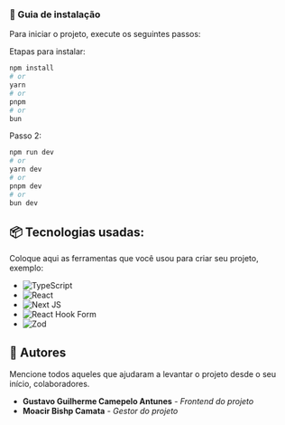 ### 🔨 Guia de instalação

Para iniciar o projeto, execute os seguintes passos:

Etapas para instalar:

```bash
npm install
# or
yarn
# or
pnpm
# or
bun
```

Passo 2:
```bash
npm run dev
# or
yarn dev
# or
pnpm dev
# or
bun dev
```

## 📦 Tecnologias usadas:

Coloque aqui as ferramentas que você usou para criar seu projeto, exemplo:

* ![TypeScript](https://img.shields.io/badge/typescript-%23007ACC.svg?style=for-the-badge&logo=typescript&logoColor=white)
* ![React](https://img.shields.io/badge/react-%2320232a.svg?style=for-the-badge&logo=react&logoColor=%2361DAFB)
* ![Next JS](https://img.shields.io/badge/Next-black?style=for-the-badge&logo=next.js&logoColor=white)
* ![React Hook Form](https://img.shields.io/badge/React%20Hook%20Form-%23EC5990.svg?style=for-the-badge&logo=reacthookform&logoColor=white)
* ![Zod](https://img.shields.io/badge/zod-%233068b7.svg?style=for-the-badge&logo=zod&logoColor=white)

## 👷 Autores

Mencione todos aqueles que ajudaram a levantar o projeto desde o seu início, colaboradores.

* **Gustavo Guilherme Camepelo Antunes** - *Frontend do projeto*
* **Moacir Bishp Camata** - *Gestor do projeto*
